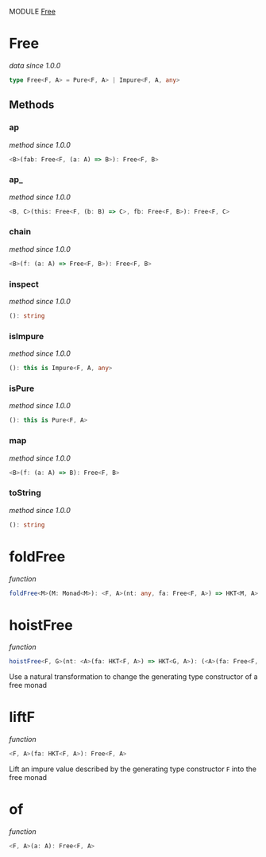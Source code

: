 MODULE [Free](https://github.com/gcanti/fp-ts/blob/master/src/Free.ts)

# Free

_data_
_since 1.0.0_

```ts
type Free<F, A> = Pure<F, A> | Impure<F, A, any>
```

## Methods

### ap

_method_
_since 1.0.0_

```ts
<B>(fab: Free<F, (a: A) => B>): Free<F, B>
```

### ap\_

_method_
_since 1.0.0_

```ts
<B, C>(this: Free<F, (b: B) => C>, fb: Free<F, B>): Free<F, C>
```

### chain

_method_
_since 1.0.0_

```ts
<B>(f: (a: A) => Free<F, B>): Free<F, B>
```

### inspect

_method_
_since 1.0.0_

```ts
(): string
```

### isImpure

_method_
_since 1.0.0_

```ts
(): this is Impure<F, A, any>
```

### isPure

_method_
_since 1.0.0_

```ts
(): this is Pure<F, A>
```

### map

_method_
_since 1.0.0_

```ts
<B>(f: (a: A) => B): Free<F, B>
```

### toString

_method_
_since 1.0.0_

```ts
(): string
```

# foldFree

_function_

```ts
foldFree<M>(M: Monad<M>): <F, A>(nt: any, fa: Free<F, A>) => HKT<M, A>
```

# hoistFree

_function_

```ts
hoistFree<F, G>(nt: <A>(fa: HKT<F, A>) => HKT<G, A>): (<A>(fa: Free<F, A>) => Free<G, A>)
```

Use a natural transformation to change the generating type constructor of a free monad

# liftF

_function_

```ts
<F, A>(fa: HKT<F, A>): Free<F, A>
```

Lift an impure value described by the generating type constructor `F` into the free monad

# of

_function_

```ts
<F, A>(a: A): Free<F, A>
```
